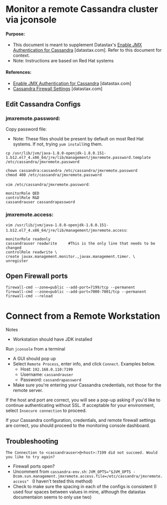 # Monitor a remote Cassandra cluster via **jconsole**
#### Purpose: 
- This document is meant to supplement Datastax's [Enable JMX Authentication for Cassandra](https://docs.datastax.com/en/cassandra/2.1/cassandra/security/secureJmxAuthentication.html) [datastax.com]. Refer to this document for context. 
- Note: Instructions are based on Red Hat systems

#### References:
- [Enable JMX Authentication for Cassandra](https://docs.datastax.com/en/cassandra/2.1/cassandra/security/secureJmxAuthentication.html) [datastax.com]
- [Cassandra Firewall Settings](https://docs.datastax.com/en/cassandra/2.1/cassandra/security/secureFireWall_r.html) [datastax.com]

## Edit Cassandra Configs

### **jmxremote.password**:
Copy password file:
- Note: These files should be present by default on most Red Hat systems. If not, trying `yum install`ing them. 
```
cp /usr/lib/jvm/java-1.8.0-openjdk-1.8.0.151-1.b12.el7_4.x86_64/jre/lib/management/jmxremote.password.template /etc/cassandra/jmxremote.password

chown cassandra:cassandra /etc/cassandra/jmxremote.password
chmod 400 /etc/cassandra/jmxremote.password
```

`vim /etc/cassandra/jmxremote.password`:

```
monitorRole QED
controlRole R&D
cassandrauser cassandrapassword

```

### **jmxremote.access**:
`vim /usr/lib/jvm/java-1.8.0-openjdk-1.8.0.151-1.b12.el7_4.x86_64/jre/lib/management/jmxremote.access`:

```
monitorRole readonly
cassandrauser readwrite     #This is the only line that needs to be changed
controlRole readwrite \
create javax.management.monitor.,javax.management.timer. \
unregister
```

## Open Firewall ports

```
firewall-cmd --zone=public --add-port=7199/tcp --permanent
firewall-cmd --zone=public --add-port=7000-7001/tcp --permanent
firewall-cmd --reload
```


# Connect from a Remote Workstation
Notes
- Workstation should have JDK installed

Run `jconsole` from a terminal
- A GUI should pop up
- Select `Remote Process`, enter info, and click `Connect`. Examples below.
    - Host: `192.168.0.110:7199`
    - Username: `cassandrauser`
    - Password: `cassandrapassword`
- Make sure you're entering your Cassandra credentials, not those for the remote server. 

If the host and port are correct, you will see a pop-up asking if you'd like to continue authenticating without SSL. If acceptable for your environment, select `Insecure connection` to proceed. 

If your Cassandra configuration, credentials, and remote firewall settings are correct, you should proceed to the monitoring console dashboard. 

## Troubleshooting
`The Connection to <cassandrauser>@<host>:7199 did not succeed. Would you like to try again?`
- Firewall ports open? 
- Uncomment from `cassandra-env.sh`: `JVM_OPTS="$JVM_OPTS -Dcom.sun.management.jmxremote.access.file=/etc/cassandra/jmxremote.access"
` (I haven't tested this method)
- Check to make sure the spacing in each of the configs is consistent (I used four spaces between values in mine, although the datastax documentaion seems to only use two)